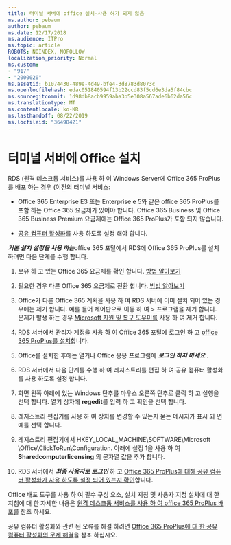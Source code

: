 ```yaml
---
title: 터미널 서버에 office 설치-사용 허가 되지 않음
ms.author: pebaum
author: pebaum
ms.date: 12/17/2018
ms.audience: ITPro
ms.topic: article
ROBOTS: NOINDEX, NOFOLLOW
localization_priority: Normal
ms.custom:
- "917"
- "2000020"
ms.assetid: b1074430-489e-4d49-bfe4-3d8783d8073c
ms.openlocfilehash: edac051840594f13b22ccd83f5cd6e3da5f84cbc
ms.sourcegitcommit: 1d98db8acb9959aba3b5e308a567ade6b62da56c
ms.translationtype: MT
ms.contentlocale: ko-KR
ms.lasthandoff: 08/22/2019
ms.locfileid: "36498421"
---
```

# <a name="installing-office-on-a-terminal-server"></a>터미널 서버에 Office 설치

RDS (원격 데스크톱 서비스)를 사용 하 여 Windows Server에 Office 365 ProPlus를 배포 하는 경우 (이전의 터미널 서비스:
  
- Office 365 Enterprise E3 또는 Enterprise e 5와 같은 office 365 ProPlus를 포함 하는 Office 365 요금제가 있어야 합니다. Office 365 Business 및 Office 365 Business Premium 요금제에는 Office 365 ProPlus가 포함 되지 않습니다.

- [공유 컴퓨터 활성화](https://docs.microsoft.com/DeployOffice/overview-of-shared-computer-activation-for-office-365-proplus)를 사용 하도록 설정 해야 합니다.

***기본 설치 설정을 사용 하는***office 365 포털에서 RDS에 Office 365 ProPlus를 설치 하려면 다음 단계를 수행 합니다.
  
1. 보유 하 고 있는 Office 365 요금제를 확인 합니다. [방법 알아보기](https://docs.microsoft.com/office365/admin/admin-overview/what-subscription-do-i-have)

2. 필요한 경우 다른 Office 365 요금제로 전환 합니다. [방법 알아보기](https://docs.microsoft.com/office365/admin/subscriptions-and-billing/switch-to-a-different-plan)

3. Office가 다른 Office 365 계획을 사용 하 여 RDS 서버에 이미 설치 되어 있는 경우에는 제거 합니다. 예를 들어 제어판으로 이동 하 여 \> 프로그램을 제거 합니다. 문제가 발생 하는 경우 [Microsoft 지원 및 복구 도우미를](https://aka.ms/SARA-OfficeUninstall-Alchemy) 사용 하 여 제거 합니다.

4. RDS 서버에서 관리자 계정을 사용 하 여 Office 365 포털에 로그인 하 고 [office 365 ProPlus를 설치](https://portal.office.com/OLS/MySoftware.aspx)합니다.

5. Office를 설치한 후에는 열거나 Office 응용 프로그램에 ***로그인 하지 마세요*** .

6. RDS 서버에서 다음 단계를 수행 하 여 레지스트리를 편집 하 여 공유 컴퓨터 활성화를 사용 하도록 설정 합니다.

1. 화면 왼쪽 아래에 있는 Windows 단추를 마우스 오른쪽 단추로 클릭 하 고 실행을 선택 합니다. 열기 상자에 **regedit**를 입력 하 고 확인을 선택 합니다.

2. 레지스트리 편집기를 사용 하 여 장치를 변경할 수 있는지 묻는 메시지가 표시 되 면 예를 선택 합니다.

3. 레지스트리 편집기에서 HKEY_LOCAL_MACHINE\SOFTWARE\Microsoft \Office\ClickToRun\Configuration. 아래에 설정 1을 사용 하 여 **Sharedcomputerlicensing** 의 문자열 값을 추가 합니다.

7. RDS 서버에서 ***최종 사용자로 로그인*** 하 고 [Office 365 ProPlus에 대해 공유 컴퓨터 활성화가 사용 하도록 설정 되어 있는지 확인](https://docs.microsoft.com/DeployOffice/troubleshoot-issues-with-shared-computer-activation-for-office-365-proplus#verify-that-activation-for-office-365-proplus-succeeded)합니다.

Office 배포 도구를 사용 하 여 필수 구성 요소, 설치 지침 및 사용자 지정 설치에 대 한 지침에 대 한 자세한 내용은 [원격 데스크톱 서비스를 사용 하 여 office 365 ProPlus 배포](https://docs.microsoft.com/DeployOffice/deploy-office-365-proplus-by-using-remote-desktop-services)를 참조 하세요.
  
공유 컴퓨터 활성화와 관련 된 오류를 해결 하려면 [Office 365 ProPlus에 대 한 공유 컴퓨터 활성화의 문제 해결](https://docs.microsoft.com/DeployOffice/troubleshoot-issues-with-shared-computer-activation-for-office-365-proplus)을 참조 하십시오.
  